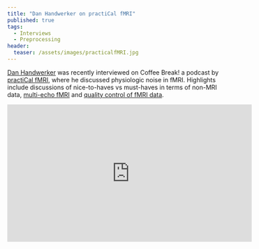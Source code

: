 ```yaml
---
title: "Dan Handwerker on practiCal fMRI"
published: true
tags:
  - Interviews
  - Preprocessing
header:
  teaser: /assets/images/practicalfMRI.jpg
---
```


<a href="/members/handwerker">Dan Handwerker</a> was recently interviewed on Coffee Break! a podcast by <a href="https://www.youtube.com/@practiCalfMRI">practiCal fMRI</a>, where he discussed physiologic noise in fMRI. Highlights include discussions of nice-to-haves vs must-haves in terms of non-MRI data, <a href="/projects/multi_echo">multi-echo fMRI</a> and <a href='/publications/teves_et_al_2023/'>quality control of fMRI data</a>.

<iframe width="560" height="315" src="https://www.youtube.com/embed/70IeSgIK6yc?si=c2wZocbeLar6ApwG" title="YouTube video player" frameborder="0" allow="accelerometer; autoplay; clipboard-write; encrypted-media; gyroscope; picture-in-picture; web-share" referrerpolicy="strict-origin-when-cross-origin" allowfullscreen></iframe>
